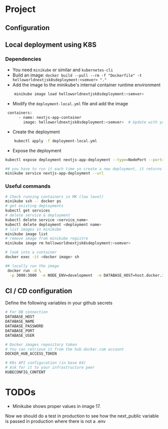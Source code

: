 # Project

## Configuration

## Local deployment using K8S

### Dependencies

- You need `minikube` or similar and `kubernetes-cli`
- Build an image: `docker build --pull --rm -f "Dockerfile" -t helloworldnextjsk8sdeployment:<semver> "."`
- Add the image to the minikube's internal container runtime environment

```bash
    minikube image load helloworldnextjsk8sdeployment:<semver>
```

- Modify the `deployment-local.yml` file and add the image

```bash
 containers:
      - name: nextjs-app-container
        image: helloworldnextjsk8sdeployment:<semver>  # Update with your local image
```

- Create the deployment

```bash
    kubectl apply -f deployment-local.yml
```
    
- Expose the deployment

```bash
kubectl expose deployment nextjs-app-deployment --type=NodePort --port=3000

## you have to run it each time yo create a new deployment, it returns a differnt port
minikube service nextjs-app-deployment --url
```

### Useful commands

```bash
# Check running containers in MK (low level)
minikube ssh -- docker ps   
# get existing deployments
kubectl get services
# delete service & deployment
kubectl delete service <service_name>
kubectl delete deployment <deployment name>
# list images in minikube
minikube image list
# remove image from minikube registre
minikube image rm helloworldnextjsk8sdeployment:<semver>

# look into a container
docker exec -it <docker image> sh

## locally run the image
 docker run -d \
  -p 3000:3000  -e NODE_ENV=development  -e DATABASE_HOST=host.docker.internal  -e DATABASE_PORT=5432 -e DATABASE_USER=vicensfayos -e DATABASE_PASSWORD= -e DATABASE_NAME=experthero  helloworldnextjsk8sdeployment:11.0.0
```

## CI / CD configuration

Define the following variables in your github secrets

```bash
# For DB connection 
DATABASE_HOST
DATABASE_NAME
DATABASE_PASSWORD
DATABASE_PORT
DATABASE_USER

# Docker images repository token
# You can retrieve it from the hub.docker.com account 
DOCKER_HUB_ACCESS_TOKEN

# K8s API configuration (in base 64)
# Ask for it to your infrastructure peer
KUBECONFIG_CONTENT
```

# TODOs

- Minikube shows proper values in image 17.

Now we should do a test in production to see how the next_public variable is passed in production where there is not a .env